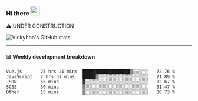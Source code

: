 ### Hi there <a href="https://www.gautamkrishnar.com/"><img src="https://media.giphy.com/media/hvRJCLFzcasrR4ia7z/giphy.gif" width="25px"></a>
⚠️ UNDER CONSTRUCTION

![Vickyhoo's GitHub stats](https://github-readme-stats.vercel.app/api?username=vickyhoo&theme=react&show_icons=true)

---

#### :bar_chart: Weekly development breakdown

<!--START_SECTION:waka-->
```text
Vue.js       25 hrs 21 mins  ██████████████████▒░░░░░░   72.76 % 
JavaScript   7 hrs 37 mins   █████▒░░░░░░░░░░░░░░░░░░░   21.89 % 
JSON         55 mins         ▓░░░░░░░░░░░░░░░░░░░░░░░░   02.67 % 
SCSS         30 mins         ▒░░░░░░░░░░░░░░░░░░░░░░░░   01.47 % 
Other        15 mins         ▒░░░░░░░░░░░░░░░░░░░░░░░░   00.73 % 
```
<!--END_SECTION:waka-->


<!--
**vickyhoo/vickyhoo** is a ✨ _special_ ✨ repository because its `README.md` (this file) appears on your GitHub profile.

Here are some ideas to get you started:

- 🔭 I’m currently working on ...
- 🌱 I’m currently learning ...
- 👯 I’m looking to collaborate on ...
- 🤔 I’m looking for help with ...
- 💬 Ask me about ...
- 📫 How to reach me: ...
- 😄 Pronouns: ...
- ⚡ Fun fact: ...
-->
